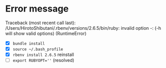 # Error message
Traceback (most recent call last):
/Users/HirotoShibutani/.rbenv/versions/2.6.5/bin/ruby: invalid option -:  (-h will show valid options) (RuntimeError)

- [x] `bundle install`
- [x] `source ~/.bash_profile`
- [x] `rbenv install 2.6.5` reinstall
- [ ] `export RUBYOPT=''` (resolved)
